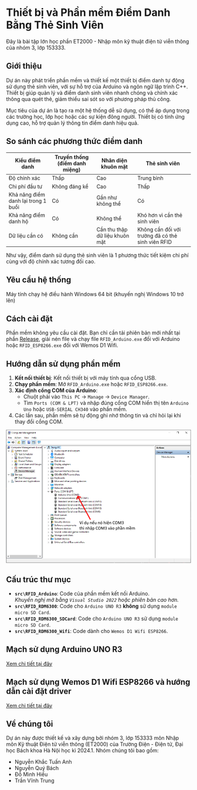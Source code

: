 # Thiết bị và Phần mềm Điểm Danh Bằng Thẻ Sinh Viên
Đây là bài tập lớn học phần ET2000 - Nhập môn kỹ thuật điện tử viễn thông của nhóm 3, lớp 153333.

## Giới thiệu

Dự án này phát triển phần mềm và thiết kế một thiết bị điểm danh tự động sử dụng thẻ sinh viên, với sự hỗ trợ của Arduino và ngôn ngữ lập trình C++. Thiết bị giúp quản lý và điểm danh sinh viên nhanh chóng và chính xác thông qua quét thẻ, giảm thiểu sai sót so với phương pháp thủ công.

Mục tiêu của dự án là tạo ra một hệ thống dễ sử dụng, có thể áp dụng trong các trường học, lớp học hoặc các sự kiện đông người. Thiết bị có tính ứng dụng cao, hỗ trợ quản lý thông tin điểm danh hiệu quả.

## So sánh các phương thức điểm danh
|Kiểu điểm danh|Truyền thống (điểm danh miệng)|Nhân diện khuôn mặt|Thẻ sinh viên|
|--------------|------------------------------|-----------------------------|-------------|
Độ chính xác | Thấp | Cao | Trung bình |
Chi phí đầu tư | Không đáng kể | Cao | Thấp |
Khả năng điểm danh lại trong 1 buổi | Có | Gần như không thể | Có |
Khả năng điểm danh hộ | Có | Không thể | Khó hơn vì cần thẻ sinh viên |
Dữ liệu cần có | Không cần | Cần thu thập dữ liệu khuôn mặt | Không cần đối với trường đã có thẻ sinh viên RFID |

Như vậy, điểm danh sử dụng thẻ sinh viên là 1 phương thức tiết kiệm chi phí cùng với độ chính xác tương đối cao.

## Yêu cầu hệ thống
Máy tính chạy hệ điều hành Windows 64 bit (khuyến nghị Windows 10 trở lên)

## Cách cài đặt
Phần mềm không yêu cầu cài đặt. Bạn chỉ cần tải phiên bản mới nhất tại phần [Release](https://github.com/TVTIT/ET2000_Project/releases/latest), giải nén file và chạy file `RFID_Arduino.exe` đối với Arduino hoặc `RFID_ESP8266.exe` đối với Wemos D1 Wifi.

## Hướng dẫn sử dụng phần mềm  
1. **Kết nối thiết bị**: Kết nối thiết bị với máy tính qua cổng USB.  
2. **Chạy phần mềm**: Mở `RFID_Arduino.exe` hoặc `RFID_ESP8266.exe`.  
3. **Xác định cổng COM của Arduino**:  
   - Chuột phải vào `This PC` → `Manage` → `Device Manager`.  
   - Tìm `Ports (COM & LPT)` và nhập đúng cổng COM hiển thị tên `Arduino Uno` hoặc `USB-SERIAL CH340` vào phần mềm.  
4. Các lần sau, phần mềm sẽ tự động ghi nhớ thông tin và chỉ hỏi lại khi thay đổi cổng COM.

![Ảnh chụp màn hình Device manager](manage_screenshot.png)

## Cấu trúc thư mục  
- **`src\RFID_Arduino`**: Code của phần mềm kết nối Arduino.  
  *Khuyến nghị mở bằng `Visual Studio 2022` hoặc phiên bản cao hơn.*  
- **`src\RFID_RDM6300`**: Code cho `Arduino UNO R3` **không** sử dụng `module micro SD Card`.  
- **`src\RFID_RDM6300_SDCard`**: Code cho `Arduino UNO R3` sử dụng `module micro SD Card`.  
- **`src\RFID_RDM6300_Wifi`**: Code dành cho `Wemos D1 Wifi ESP8266`.

## Mạch sử dụng Arduino UNO R3
[Xem chi tiết tại đây](Arduino_UNO_R3.md)

## Mạch sử dụng Wemos D1 Wifi ESP8266 và hướng dẫn cài đặt driver
[Xem chi tiết tại đây](Wemos_ESP8266.md)

## Về chúng tôi
Dự án này được thiết kế và xây dựng bởi nhóm 3, lớp 153333 môn Nhập môn Kỹ thuật Điện tử viễn thông (ET2000) của Trường Điện - Điện tử, Đại học Bách khoa Hà Nội học kì 2024.1. Nhóm chúng tôi bao gồm:
- Nguyễn Khắc Tuấn Anh
- Nguyễn Quý Bách
- Đỗ Minh Hiếu
- Trần Vĩnh Trung